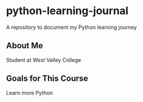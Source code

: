 # python-learning-journal

A repository to document my Python learning journey

## About Me

Student at West Valley College

## Goals for This Course

Learn more Python
